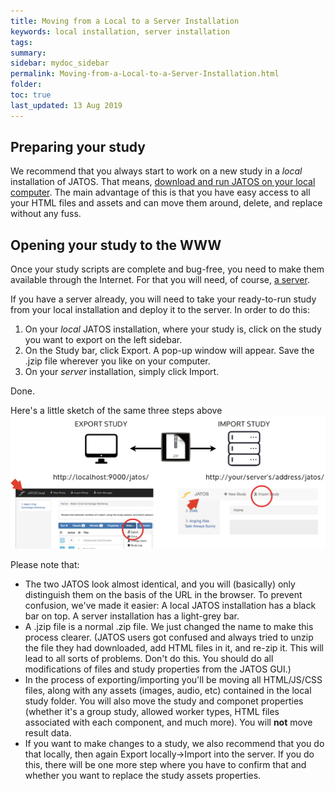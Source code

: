 ```yaml
---
title: Moving from a Local to a Server Installation
keywords: local installation, server installation
tags:
summary:
sidebar: mydoc_sidebar
permalink: Moving-from-a-Local-to-a-Server-Installation.html
folder:
toc: true
last_updated: 13 Aug 2019
---
```


## Preparing your study

We recommend that you always start to work on a new study in a *local* installation of JATOS. That means, [download and run JATOS on your local computer](Installation.html#easy-installation-on-your-local-computer). 
The main advantage of this is that you have easy access to all your HTML files and assets and can move them around, delete, and replace without any fuss. 

## Opening your study to the WWW

Once your study scripts are complete and bug-free, you need to make them available through the Internet. For that you will need, of course, [a server](JATOS-on-a-server.html).

If you have a server already, you will need to take your ready-to-run study from your local installation and deploy it to the server. In order to do this:
1. On your *local* JATOS installation, where your study is, click on the study you want to export on the left sidebar. 
1. On the Study bar, click Export. A pop-up window will appear. Save the .jzip file wherever you like on your computer.  
1. On your *server* installation, simply click Import. 

Done. 

Here's a little sketch of the same three steps above
![jzip workflow](images/jzipWorkflow.png)


Please note that:

* The two JATOS look almost identical, and you will (basically) only distinguish them on the basis of the URL in the browser. To prevent confusion, we've made it easier: A local JATOS installation has a black bar on top. A server installation has a light-grey bar. 
* A .jzip file is a normal .zip file. We just changed the name to make this process clearer. (JATOS users got confused and always tried to unzip the file they had downloaded, add HTML files in it, and re-zip it. This will lead to all sorts of problems. Don't do this. 
You should do all modifications of files and study properties from the JATOS GUI.)
* In the process of exporting/importing you'll be moving all HTML/JS/CSS files, along with any assets (images, audio, etc) contained in the local study folder. You will also move the study and componet properties (whether it's a group study, allowed worker types, HTML files associated with each component, and much more). You will **not** move result data. 
* If you want to make changes to a study, we also recommend that you do that locally, then again Export locally->Import into the server. If you do this, there will be one more step where you have to confirm that and whether you want to replace the study assets properties.



